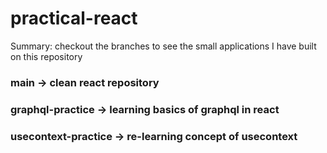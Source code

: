 # practical-react

Summary: checkout the branches to see the small applications I have built on this repository

### main -> clean react repository

### graphql-practice -> learning basics of graphql in react

### usecontext-practice -> re-learning concept of usecontext
